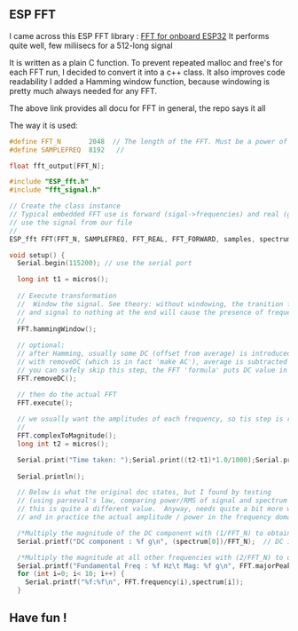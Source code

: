 ## ESP FFT

I came across this ESP FFT library : [FFT for onboard ESP32](https://medium.com/swlh/how-to-perform-fft-onboard-esp32-and-get-both-frequency-and-amplitude-45ec5712d7da)
It performs quite well, few miliisecs for a 512-long signal

It is written as a plain C function. To prevent repeated malloc and free's for each FFT run, I decided to convert it into a c++ class. It also improves code readability
I  added a Hamming window function, because windowing is pretty much always needed for any FFT. 

The above link provides all docu for FFT in general, the repo says it all

The way it is used:

```c++
#define FFT_N       2048  // The length of the FFT. Must be a power of 2
#define SAMPLEFREQ  8192   //

float fft_output[FFT_N];

#include "ESP_fft.h"
#include "fft_signal.h"

// Create the class instance
// Typical embedded FFT use is forward (sigal->frequencies) and real (get each freq & amplitude)
// use the signal from our file
// 
ESP_fft FFT(FFT_N, SAMPLEFREQ, FFT_REAL, FFT_FORWARD, samples, spectrum);

void setup() {
  Serial.begin(115200); // use the serial port

  long int t1 = micros();
  
  // Execute transformation
  //  Window the signal. See theory: without windowing, the tranition from nothing to signal at the beginning,
  // and signal to nothing at the end will cause the presence of frequencies that we don;t actually have
  // 
  FFT.hammingWindow();
  
  // optional:  
  // after Hamming, usually some DC (offset from average) is introduced in the signal
  // with removeDC (which is in fact 'make AC'), average is subtracted so that signal centers around 0
  // you can safely skip this step, the FFT 'formula' puts DC value in output[0]   
  FFT.removeDC();

  // then do the actual FFT
  FFT.execute();
  
  // we usually want the amplitudes of each frequency, so tis step is required
  //
  FFT.complexToMagnitude();
  long int t2 = micros();

  Serial.print("Time taken: ");Serial.print((t2-t1)*1.0/1000);Serial.println(" milliseconds!");
  
  Serial.println();

  // Below is what the original doc states, but I found by testing 
  // (using parseval's law, comparing power/RMS of signal and spectrum after removing DC) that 
  // this is quite a different value.  Anyway, needs quite a bit more work
  // and in practice the actual amplitude / power in the frequency domain is not really that important.

  /*Multiply the magnitude of the DC component with (1/FFT_N) to obtain the actual DC component*/
  Serial.printf("DC component : %f g\n", (spectrum[0])/FFT_N);  // DC is at [0]

  /*Multiply the magnitude at all other frequencies with (2/FFT_N) to obtain the amplitude at that frequency*/
  Serial.printf("Fundamental Freq : %f Hz\t Mag: %f g\n", FFT.majorPeakFreq(), (FFT.majorPeak()/10000)*2/FFT_N);
  for (int i=0; i< 10; i++) {
    Serial.printf("%f:%f\n", FFT.frequency(i),spectrum[i]);
  }

```

## Have fun !


